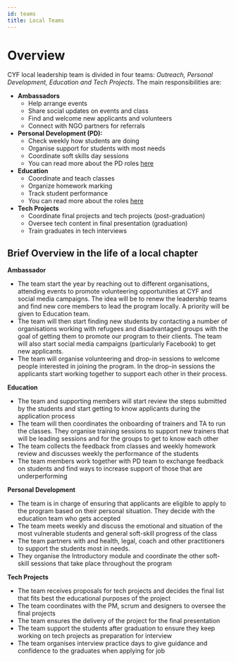 ```yaml
---
id: teams
title: Local Teams
---
```


# Overview

CYF local leadership team is divided in four teams: _Outreach, Personal Development, Education and Tech Projects_. The main responsibilities are:

* **Ambassadors**
  * Help arrange events
  * Share social updates on events and class
  * Find and welcome new applicants and volunteers
  * Connect with NGO partners for referrals
* **Personal Development \(PD\):**
  * Check weekly how students are doing
  * Organise support for students with most needs
  * Coordinate soft skills day sessions
  * You can read more about the PD roles [here](personal-development/roles.md)
* **Education**
  * Coordinate and teach classes
  * Organize homework marking
  * Track student performance
  * You can read more about the roles [here](education/education-roles.md)
* **Tech Projects**
  * Coordinate final projects and tech projects \(post-graduation\)
  * Oversee tech content in final presentation \(graduation\)
  * Train graduates in tech interviews

## Brief Overview in the life of a local chapter

**Ambassador**

* The team start the year by reaching out to different organisations, attending events to promote volunteering opportunities at CYF and social media campaigns. The idea will be to renew the leadership teams and find new core members to lead the program locally. A priority will be given to Education team.
* The team will then start finding new students by contacting a number of organisations working with refugees and disadvantaged groups with the goal of getting them to promote our program to their clients. The team will also start social media campaigns \(particularly Facebook\) to get new applicants.
* The team will organise volunteering and drop-in sessions to welcome people interested in joining the program. In the drop-in sessions the applicants start working together to support each other in their process.

**Education**

* The team and supporting members will start review the steps submitted by the students and start getting to know applicants during the application process
* The team will then coordinates the onboarding of trainers and TA to run the classes. They organise training sessions to support new trainers that will be leading sessions and for the groups to get to know each other
* The team collects the feedback from classes and weekly homework review and discusses weekly the performance of the students
* The team members work together with PD team to exchange feedback on students and find ways to increase support of those that are underperforming

**Personal Development**

* The team is in charge of ensuring that applicants are eligible to apply to the program based on their personal situation. They decide with the education team who gets accepted
* The team meets weekly and discuss the emotional and situation of the most vulnerable students and general soft-skill progress of the class
* The team partners with and health, legal, coach and other practitioners to support the students most in needs.
* They organise the Introductory module and coordinate the other soft-skill sessions that take place throughout the program

**Tech Projects**

* The team receives proposals for tech projects and decides the final list that fits best the educational purposes of the project
* The team coordinates with the PM, scrum and designers to oversee the final projects
* The team ensures the delivery of the project for the final presentation
* The team support the students after graduation to ensure they keep working on tech projects as preparation for interview
* The team organises interview practice days to give guidance and confidence to the graduates when applying for job

